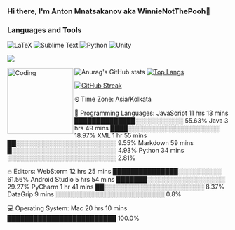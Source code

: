 ### Hi there, I'm Anton Mnatsakanov aka WinnieNotThePooh👋

<!--
**AnMnv/AnMnv** is a ✨ _special_ ✨ repository because its `README.md` (this file) appears on your GitHub profile.

Here are some ideas to get you started:


 🔭 I’m currently working on something
- 🌱 I’m currently learning ...
- 👯 I’m looking to collaborate on ...
- 🤔 I’m looking for help with ...
- 💬 Ask me about ...
- 📫 How to reach me: ...
- 😄 Pronouns: ...
- ⚡ Fun fact: ...
-->

### Languages and Tools
![LaTeX](https://img.shields.io/badge/latex-%23008080.svg?style=for-the-badge&logo=latex&logoColor=white) ![Sublime Text](https://img.shields.io/badge/sublime_text-%23575757.svg?style=for-the-badge&logo=sublime-text&logoColor=important) ![Python](https://img.shields.io/badge/python-3670A0?style=for-the-badge&logo=python&logoColor=ffdd54) ![Unity](https://img.shields.io/badge/unity-%23000000.svg?style=for-the-badge&logo=unity&logoColor=white)
 
![](https://komarev.com/ghpvc/?username=Anmnv&color=green)

![Anurag's GitHub stats](https://github-readme-stats.vercel.app/api?username=Anmnv&show_icons=true&theme=dracula)
[![Top Langs](https://github-readme-stats.vercel.app/api/top-langs/?username=Anmnv&layout=compact&theme=dracula)](https://github.com/Anmnv/github-readme-stats)<img align="left" alt="Coding" width="150" src="https://media.giphy.com/media/ZVik7pBtu9dNS/giphy.gif">

[![GitHub Streak](https://github-readme-streak-stats.herokuapp.com/?user=Anmnv)](https://git.io/streak-stats)  

⌚︎ Time Zone: Asia/Kolkata

💬 Programming Languages: 
JavaScript               11 hrs 13 mins      ██████████████░░░░░░░░░░░   55.63% 
Java                     3 hrs 49 mins       ████░░░░░░░░░░░░░░░░░░░░░   18.97% 
XML                      1 hr 55 mins        ██░░░░░░░░░░░░░░░░░░░░░░░   9.55% 
Markdown                 59 mins             █░░░░░░░░░░░░░░░░░░░░░░░░   4.93% 
Python                   34 mins             ░░░░░░░░░░░░░░░░░░░░░░░░░   2.81%

🔥 Editors: 
WebStorm                 12 hrs 25 mins      ███████████████░░░░░░░░░░   61.56% 
Android Studio           5 hrs 54 mins       ███████░░░░░░░░░░░░░░░░░░   29.27% 
PyCharm                  1 hr 41 mins        ██░░░░░░░░░░░░░░░░░░░░░░░   8.37% 
DataGrip                 9 mins              ░░░░░░░░░░░░░░░░░░░░░░░░░   0.8%

💻 Operating System: 
Mac                      20 hrs 10 mins      █████████████████████████   100.0%
